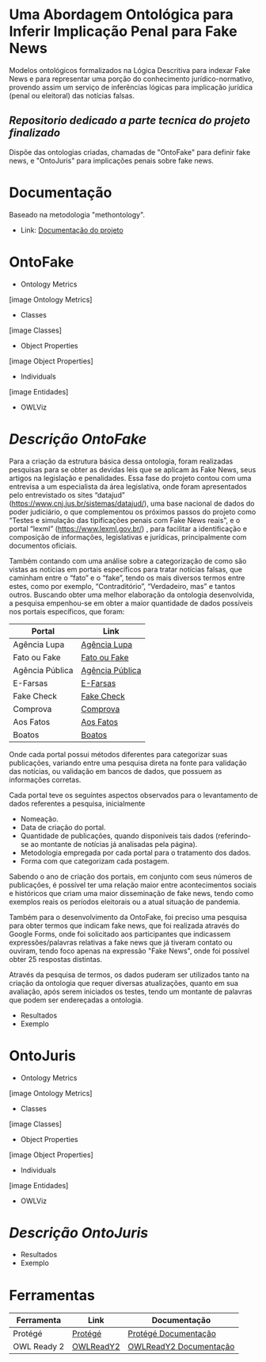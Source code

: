 # Uma Abordagem Ontológica para Inferir Implicação Penal para Fake News

Modelos ontológicos formalizados na Lógica Descritiva para indexar Fake News e para representar uma porção do conhecimento jurídico-normativo, provendo assim um serviço de inferências lógicas para implicação jurídica (penal ou eleitoral) das notícias falsas.

## _Repositorio dedicado a parte tecnica do projeto finalizado_
Dispõe das ontologias criadas, chamadas de "OntoFake" para definir fake news, e "OntoJuris" para implicações penais sobre fake news.

# Documentação
Baseado na metodologia "methontology".
- Link: [Documentação do projeto]

# OntoFake

- Ontology Metrics

[image Ontology Metrics]

- Classes

[image Classes]

- Object Properties

[image Object Properties]

- Individuals

[image Entidades]

- OWLViz


# _Descrição OntoFake_

Para a criação da estrutura básica dessa ontologia, foram realizadas pesquisas para se obter as devidas leis que se aplicam às Fake News, seus artigos na legislação e penalidades. Essa fase do projeto contou com uma entrevisa a um especialista da área legislativa, onde foram apresentados pelo entrevistado os sites “datajud” (https://www.cnj.jus.br/sistemas/datajud/), uma base nacional de dados do poder judiciário, o que complementou os próximos passos do projeto como “Testes e simulação das tipificações penais com Fake News reais”, e o portal “lexml” (https://www.lexml.gov.br/) , para facilitar a identificação e composição de informações, legislativas e jurídicas, principalmente com documentos oficiais.

Também contando com uma análise sobre a categorização de como são vistas as notícias em portais específicos para tratar notícias falsas, que caminham entre o “fato” e o “fake”, tendo os mais diversos termos entre estes, como por exemplo, “Contraditório”, “Verdadeiro, mas” e tantos outros.
Buscando obter uma melhor elaboração da ontologia desenvolvida, a pesquisa empenhou-se em obter a maior quantidade de dados possíveis nos portais específicos, que foram: 

| Portal | Link |
| ------ | ------ |
| Agência Lupa | [Agência Lupa] |
| Fato ou Fake | [Fato ou Fake] |
| Agência Pública | [Agência Pública] |
| E-Farsas | [E-Farsas] |
| Fake Check | [Fake Check] |
| Comprova | [Comprova] |
| Aos Fatos | [Aos Fatos] |
| Boatos | [Boatos] |

Onde cada portal possui métodos diferentes para categorizar suas publicações, variando entre uma pesquisa direta na fonte para validação das notícias, ou validação em bancos de dados, que possuem as informações corretas.

Cada portal teve os seguintes aspectos observados para o levantamento de dados referentes a pesquisa, inicialmente
- Nomeação.
- Data de criação do portal.
- Quantidade de publicações, quando disponíveis tais dados (referindo-se ao montante de notícias já analisadas pela página). 
- Metodologia empregada por cada portal para o tratamento dos dados.
- Forma com que categorizam cada postagem.

Sabendo o ano de criação dos portais, em conjunto com seus números de publicações, é possível ter uma relação maior entre acontecimentos sociais e históricos que criam uma maior disseminação de fake news, tendo como exemplos reais os períodos eleitorais ou a atual situação de pandemia.

Também para o desenvolvimento da OntoFake, foi preciso uma pesquisa para obter termos que indicam fake news, que foi realizada através do Google Forms, onde foi solicitado aos participantes que indicassem expressões/palavras relativas a fake news que já tiveram contato ou ouviram, tendo foco apenas na expressão "Fake News", onde foi possível obter 25 respostas distintas.

Através da pesquisa de termos, os dados puderam ser utilizados tanto na criação da ontologia que requer diversas atualizações, quanto em sua avaliação, após serem iniciados os testes, tendo um montante de palavras que podem ser endereçadas a ontologia.


- Resultados
- Exemplo



# OntoJuris

- Ontology Metrics

[image Ontology Metrics]

- Classes

[image Classes]

- Object Properties

[image Object Properties]

- Individuals

[image Entidades]

- OWLViz


# _Descrição OntoJuris_

- Resultados
- Exemplo

# Ferramentas

| Ferramenta | Link | Documentação |
| ------ | ------ | ------ |
| Protégé | [Protégé] | [Protégé Documentação] |
| OWL Ready 2 | [OWLReadY2] | [OWLReadY2 Documentação] |





[Protégé]: <https://protege.stanford.edu/>
[Protégé Documentação]: <http://protegeproject.github.io/protege/>
[OWLReadY2]: https://owlready2.readthedocs.io/en/latest/install.html
[OWLReadY2 Documentação]: <https://owlready2.readthedocs.io/en/v0.37/>

[Documentação do projeto]: <docs.google.com/document/d/10wbhdbD41sRw3ecqzUnioNWRpebr5X1IsvKHNioq050>

[Agência Lupa]: <piaui.folha.uol.com.br/lupa>
[Fato ou Fake]: <g1.globo.com/fato-ou-fake/>
[Agência Pública]: <https://apublica.org/>
[E-Farsas]: <www.e-farsas.com>
[Fake Check]: <nilcfakenews.herokuapp.com>
[Comprova]: <projetocomprova.com.br>
[Aos Fatos]: <www.aosfatos.org>
[Boatos]: <www.boatos.org>
